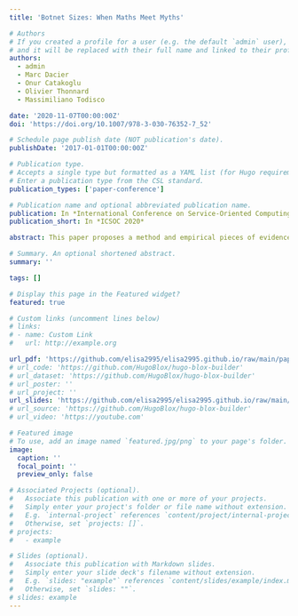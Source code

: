 ```yaml
---
title: 'Botnet Sizes: When Maths Meet Myths'

# Authors
# If you created a profile for a user (e.g. the default `admin` user), write the username (folder name) here
# and it will be replaced with their full name and linked to their profile.
authors:
  - admin
  - Marc Dacier
  - Onur Catakoglu 
  - Olivier Thonnard
  - Massimiliano Todisco

date: '2020-11-07T00:00:00Z'
doi: 'https://doi.org/10.1007/978-3-030-76352-7_52'

# Schedule page publish date (NOT publication's date).
publishDate: '2017-01-01T00:00:00Z'

# Publication type.
# Accepts a single type but formatted as a YAML list (for Hugo requirements).
# Enter a publication type from the CSL standard.
publication_types: ['paper-conference']

# Publication name and optional abbreviated publication name.
publication: In *International Conference on Service-Oriented Computing (ICSOC 2020) Workshops*
publication_short: In *ICSOC 2020*

abstract: This paper proposes a method and empirical pieces of evidence to investigate the claim commonly made that proxy services used by web scraping bots have millions of residential IPs at their disposal. Using a real-world setup, we have had access to the logs of close to 20 heavily targeted websites and have carried out an experiment over a two months period. Based on the gathered empirical pieces of evidence, we propose mathematical models that indicate that the amount of IPs is likely 2 to 3 orders of magnitude smaller than the one claimed. This finding suggests that an IP reputation-based blocking strategy could be effective, contrary to what operators of these websites think today.

# Summary. An optional shortened abstract.
summary: ''

tags: []

# Display this page in the Featured widget?
featured: true

# Custom links (uncomment lines below)
# links:
# - name: Custom Link
#   url: http://example.org

url_pdf: 'https://github.com/elisa2995/elisa2995.github.io/raw/main/papers/Chiapponi_Botnet_2020.pdf'
# url_code: 'https://github.com/HugoBlox/hugo-blox-builder'
# url_dataset: 'https://github.com/HugoBlox/hugo-blox-builder'
# url_poster: ''
# url_project: ''
url_slides: 'https://github.com/elisa2995/elisa2995.github.io/raw/main/papers/Chiapponi_Botnet_2020_slides.pdf'
# url_source: 'https://github.com/HugoBlox/hugo-blox-builder'
# url_video: 'https://youtube.com'

# Featured image
# To use, add an image named `featured.jpg/png` to your page's folder.
image:
  caption: ''
  focal_point: ''
  preview_only: false

# Associated Projects (optional).
#   Associate this publication with one or more of your projects.
#   Simply enter your project's folder or file name without extension.
#   E.g. `internal-project` references `content/project/internal-project/index.md`.
#   Otherwise, set `projects: []`.
# projects:
#   - example

# Slides (optional).
#   Associate this publication with Markdown slides.
#   Simply enter your slide deck's filename without extension.
#   E.g. `slides: "example"` references `content/slides/example/index.md`.
#   Otherwise, set `slides: ""`.
# slides: example
---
```

